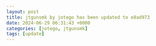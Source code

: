 ```yaml
---
layout: post
title: jtgunsmk by jotego has been updated to e8ad973
date: 2024-06-29 06:31:43 +0000
categories: [jotego, jtgunsmk]
tags: [update]
---
```


